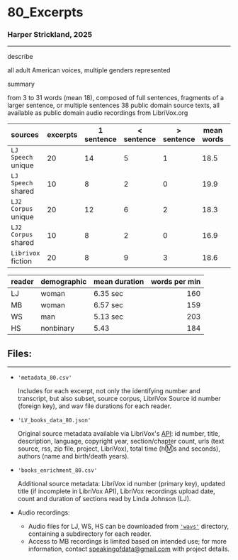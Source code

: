 # 80_Excerpts


### Harper Strickland, 2025

----------


describe

all adult American voices, multiple genders represented

summary

from 3 to 31 words (mean 18), composed of full sentences, fragments of a larger sentence, or multiple sentences
38 public domain source texts, all available as public domain audio recordings from LibriVox.org


sources              | excerpts | 1 sentence | < sentence | > sentence | mean words | min words | max words
:------------------- | -------- | ---------- | ---------- | ---------- | ---------- | --------- | --------:
`LJ Speech` unique   | 20       | 14         | 5          | 1          | 18.5       | 10        | 30
`LJ Speech` shared   | 10       | 8          | 2          | 0          | 19.9       | 14        | 27
`LJ2 Corpus` unique  | 20       | 12         | 6          | 2          | 18.3       | 6         | 28
`LJ2 Corpus` shared  | 10       | 8          | 2          | 0          | 16.9       | 5         | 25
`Librivox` fiction   | 20       | 8          | 9          | 3          | 18.6       | 3         | 31


reader  | demographic | mean duration | words per min
:------ | ----------- | ------------- | ------------:
LJ      | woman       | 6.35 sec      | 160
MB      | woman       | 6.57 sec      | 159
WS      | man         | 5.13 sec      | 203
HS      | nonbinary   | 5.43          | 184


## Files:

----------

- `'metadata_80.csv'`

	Includes for each excerpt, not only the identifying number and transcript, but also subset, source corpus, LibriVox Source id number (foreign key), and wav file durations for each reader.

- `'LV_books_data_80.json'`

	Original source metadata available via LibriVox's [API][1]: id number, title, description, language, copyright year, section/chapter count, urls (text source, rss, zip file, project, LibriVox), total time (h:m:s and seconds), authors (name and birth/death years).

[1]: <https://librivox.org/api/info> "LibriVox API documentation"

- `'books_enrichment_80.csv'`

	Additional source metadata: LibriVox id number (primary key), updated title (if incomplete in LibriVox API), LibriVox recordings upload date, count and duration of sections read by Linda Johnson (LJ).

- Audio recordings:
	- Audio files for LJ, WS, HS can be downloaded from [`'wavs'`][2] directory, containing a subdirectory for each reader.
	- Access to MB recordings is limited based on intended use; for more information, contact <a href="mailto:speakingofdata\@gmail.com">speakingofdata\@gmail.com</a> with project details.

[2]: <https://github.com/speakingofdata/80_Excerpts/tree/main/wavs> "wavs subdirectory"
